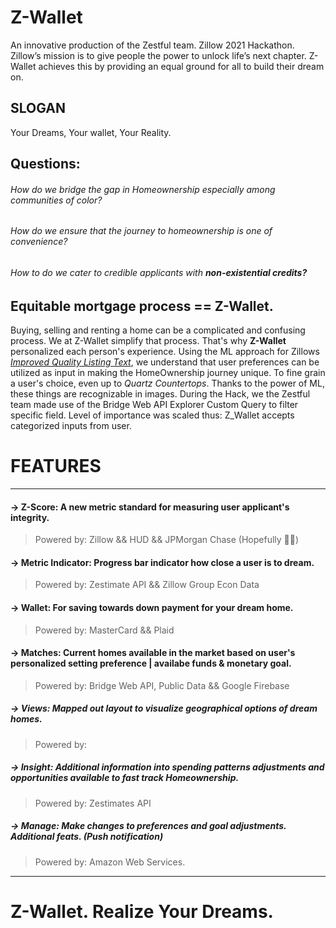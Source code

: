 # Z-Wallet
 An innovative production of the Zestful team. Zillow 2021 Hackathon.
 Zillow’s mission is to give people the power to unlock life’s next chapter. Z-Wallet achieves this by providing an equal ground for all to build their dream on.
 
## SLOGAN
 Your Dreams, Your wallet, Your Reality.
 
## **Questions**:
###### How do we bridge the gap in Homeownership especially among communities of color?
###### How do we ensure that the journey to homeownership is one of convenience?
###### How to do we cater to credible applicants with **__non-existential credits?__**
 
## Equitable mortgage process == Z-Wallet.
 
Buying, selling and renting a home can be a complicated and confusing process. We at Z-Wallet simplify that process. That's why **Z-Wallet** personalized each person's experience. Using the ML approach for Zillows [_Improved Quality Listing Text_](https://www.zillow.com/tech/improve-quality-listing-text/), we understand that user preferences can be utilized as input in making the HomeOwnership journey unique. To fine grain a user's choice, even up to *Quartz Countertops*. Thanks to the power of ML, these things are recognizable in images. During the Hack, we the Zestful team made use of the Bridge Web API Explorer Custom Query to filter specific field. Level of importance was scaled thus: Z_Wallet accepts categorized inputs from user. 
 
# FEATURES
*** 
#### **-> Z-Score**: A new metric standard for measuring user applicant's integrity.
> Powered by: Zillow && HUD && JPMorgan Chase (Hopefully 🤞🏽)
#### **-> Metric Indicator**: Progress bar indicator how close a user is to dream.
> Powered by: Zestimate API && Zillow Group Econ Data
#### **-> Wallet**: For saving towards down payment for your dream home.
> Powered by: MasterCard && Plaid 
#### **-> Matches**: Current homes available in the market based on user's personalized setting preference | availabe funds & monetary goal.
> Powered by: Bridge Web API, Public Data && Google Firebase
##### **-> Views**: Mapped out layout to visualize geographical options of dream homes.
> Powered by: 
##### **-> Insight**: Additional information into spending patterns adjustments and opportunities available to fast track Homeownership. 
> Powered by: Zestimates API
##### **-> Manage**: Make changes to preferences and goal adjustments. Additional feats. (Push notification)
> Powered by: Amazon Web Services.
***
 
# Z-Wallet. Realize Your Dreams.
